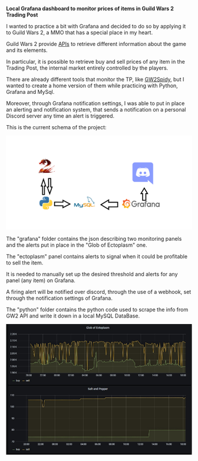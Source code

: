 **Local Grafana dashboard to monitor prices of items in Guild Wars 2 Trading Post**

I wanted to practice a bit with Grafana and decided to do so by applying it to Guild Wars 2, a MMO that has a special place in my heart.

Guild Wars 2 provide [APIs](https://wiki.guildwars2.com/wiki/API:Main) to retrieve different information about the game and its elements.

In particular, it is possible to retrieve buy and sell prices of any item in the Trading Post, the internal market entirely controlled by the players.

There are already different tools that monitor the TP, like [GW2Spidy](https://www.gw2spidy.com/), but I wanted to create a home version of them while practicing with Python, Grafana and MySql.

Moreover, through Grafana notification settings, I was able to put in place an alerting and notification system, that sends a notification on a personal Discord server any time an alert is triggered.

This is the current schema of the project:

![Schema](/schema.png)


The "grafana" folder contains the json describing two monitoring panels and the alerts put in place in the "Glob of Ectoplasm" one.

The "ectoplasm" panel contains alerts to signal when it could be profitable to sell the item.

It is needed to manually set up the desired threshold and alerts for any panel (any item) on Grafana.

A firing alert will be notified over discord, through the use of a webhook, set through the notification settings of Grafana.

The "python" folder contains the python code used to scrape the info from GW2 API and write it down in a local MySQL DataBase.

![Dashboard](/dashboard.jpg)
